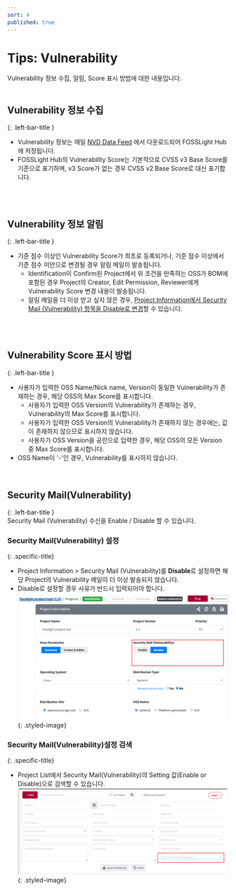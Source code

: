 ```yaml
---
sort: 4
published: true
---
```


# Tips: Vulnerability 
Vulnerability 정보 수집, 알림, Score 표시 방법에 대한 내용입니다.
<br><br>  

## Vulnerability 정보 수집  
{: .left-bar-title }  
- Vulnerability 정보는 매일 [NVD Data Feed](https://nvd.nist.gov/vuln/data-feeds) 에서 다운로드되어 FOSSLight Hub에 저장됩니다.
- FOSSLight Hub의 Vulnerability Score는 기본적으로 CVSS v3 Base Score를 기준으로 표기하며, v3 Score가 없는 경우 CVSS v2 Base Score로 대신 표기합니다.  
<br><br><br>  

## Vulnerability 정보 알림  
{: .left-bar-title }  
- 기준 점수 이상인 Vulnerability Score가 최초로 등록되거나, 기준 점수 이상에서 기준 점수 미만으로 변경될 경우 알림 메일이 발송됩니다.
    - Identification이 Confirm된 Project에서 위 조건을 만족하는 OSS가 BOM에 포함된 경우 Project의 Creator, Edit Permission, Reviewer에게 Vulnerability Score 변경 내용이 발송됩니다.  
    - 알림 메일을 더 이상 받고 싶지 않은 경우, [Project Information에서 Security Mail (Vulnerability) 항목을 Disable로 변경](https://fosslight.org/hub-guide/tips/4_vul_info/#security-mailvulnerability)할 수 있습니다.  
<br><br><br>  

## Vulnerability Score 표시 방법  
{: .left-bar-title }  
- 사용자가 입력한 OSS Name/Nick name, Version이 동일한 Vulnerability가 존재하는 경우, 해당 OSS의 Max Score를 표시합니다.
    - 사용자가 입력한 OSS Version의 Vulnerability가 존재하는 경우, Vulnerability의 Max Score를 표시합니다.
    - 사용자가 입력한 OSS Version의 Vulnerability가 존재하지 않는 경우에는, 값이 존재하지 않으므로 표시하지 않습니다.
    - 사용자가 OSS Version을 공란으로 입력한 경우, 해당 OSS의 모든 Version 중 Max Score를 표시합니다.
- OSS Name이 '-'인 경우, Vulnerability를 표시하지 않습니다.
<br><br><br>


## Security Mail(Vulnerability)  
{: .left-bar-title }  
Security Mail (Vulnerability) 수신을 Enable / Disable 할 수 있습니다.  


### Security Mail(Vulnerability) 설정
{: .specific-title}
- Project Information >  Security Mail (Vulnerability)를 **Disable**로 설정하면 해당 Project의 Vulnerability 메일이 더 이상 발송되지 않습니다.
- Disable로 설정할 경우 사유가 반드시 입력되어야 합니다.  
![vul_mail_setting](../images/vulnerability/vul_mail_setting.png){: .styled-image} 

### Security Mail(Vulnerability)설정 검색 
{: .specific-title}
 - Project List에서 Security Mail(Vulnerability)의 Setting 값(Enable or Disable)으로 검색할 수 있습니다.  
![vul_mail_search](../images/vulnerability/vul_mail_search.png){: .styled-image} 
